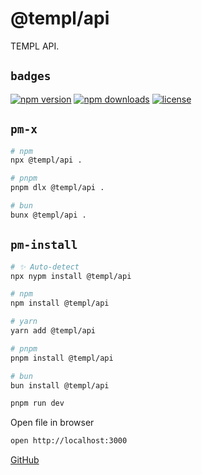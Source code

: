 # @templ/api

TEMPL API.

## `badges`

<!-- automd:badges license provider=shields -->

[![npm version](https://img.shields.io/npm/v/@templ/api)](https://npmjs.com/package/@templ/api)
[![npm downloads](https://img.shields.io/npm/dm/@templ/api)](https://npmjs.com/package/@templ/api)
[![license](https://img.shields.io/github/license/rjoydip/templ)](https://github.com/rjoydip/templ/blob/main/LICENSE)

<!-- /automd -->

## `pm-x`

<!-- automd:pm-x args=. -->

```sh
# npm
npx @templ/api .

# pnpm
pnpm dlx @templ/api .

# bun
bunx @templ/api .
```

<!-- /automd -->

## `pm-install`

<!-- automd:pm-install -->

```sh
# ✨ Auto-detect
npx nypm install @templ/api

# npm
npm install @templ/api

# yarn
yarn add @templ/api

# pnpm
pnpm install @templ/api

# bun
bun install @templ/api
```

<!-- /automd -->

```sh
pnpm run dev
```

Open file in browser

```sh
open http://localhost:3000
```

[GitHub](https://github.com/rjoydip/templ/tree/main/apps/api)

